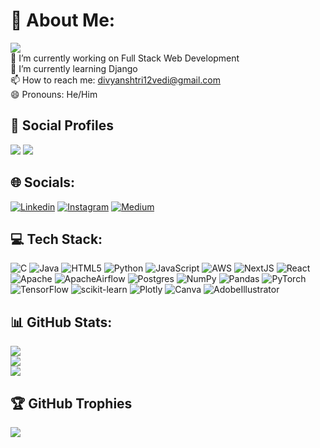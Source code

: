 # 💫 About Me:
[![](https://komarev.com/ghpvc/?username=divyansh&color=009688&style=for-the-badge&label=Profile+Views)](https://abhishekkandel45.github.io/Githubprofiler/)
<br>🔭 I’m currently working on Full Stack Web Development<br>🌱 I’m currently learning Django<br>📫 How to reach me: divyanshtri12vedi@gmail.com<br>😄 Pronouns: He/Him<br>


## 👨 Social Profiles
![](https://img.shields.io/github/followers/divyansh?color=%23009688&label=Follow&style=for-the-badge)  ![](https://img.shields.io/github/stars/divyansh?affiliations=OWNER%2CCOLLABORATOR&color=%23009688&label=Stars&style=for-the-badge)  
## 🌐 Socials:
[![Linkedin](https://img.shields.io/badge/LinkedIn-%230077B5.svg?logo=linkedin&logoColor=white)](https://linkedin.com/in/divyansh-trivedi2612) [![Instagram](https://img.shields.io/badge/Instagram-%23E4405F.svg?logo=Instagram&logoColor=white)](https://instagram.com/divxyansh) [![Medium](https://img.shields.io/badge/Medium-12100E?logo=medium&logoColor=white)](https://medium.com/@divyanshtri12vedi)

## 💻 Tech Stack:
![C](https://img.shields.io/badge/c-%2300599C.svg?style=for-the-badge&logo=c&logoColor=white)   ![Java](https://img.shields.io/badge/java-%23ED8B00.svg?style=for-the-badge&logo=java&logoColor=white)   ![HTML5](https://img.shields.io/badge/html5-%23E34F26.svg?style=for-the-badge&logo=html5&logoColor=white)   ![Python](https://img.shields.io/badge/python-3670A0?style=for-the-badge&logo=python&logoColor=ffdd54)   ![JavaScript](https://img.shields.io/badge/javascript-%23323330.svg?style=for-the-badge&logo=javascript&logoColor=%23F7DF1E)   ![AWS](https://img.shields.io/badge/AWS-%23FF9900.svg?style=for-the-badge&logo=amazon-aws&logoColor=white)   ![NextJS](https://img.shields.io/badge/Next-black?style=for-the-badge&logo=next.js&logoColor=white)   ![React](https://img.shields.io/badge/react-%2320232a.svg?style=for-the-badge&logo=react&logoColor=%2361DAFB)   ![Apache](https://img.shields.io/badge/apache-%23D42029.svg?style=for-the-badge&logo=apache&logoColor=white)   ![ApacheAirflow](https://img.shields.io/badge/Apache%20Airflow-017CEE?style=for-the-badge&logo=Apache%20Airflow&logoColor=white)   ![Postgres](https://img.shields.io/badge/postgres-%23316192.svg?style=for-the-badge&logo=postgresql&logoColor=white)   ![NumPy](https://img.shields.io/badge/numpy-%23013243.svg?style=for-the-badge&logo=numpy&logoColor=white)   ![Pandas](https://img.shields.io/badge/pandas-%23150458.svg?style=for-the-badge&logo=pandas&logoColor=white)   ![PyTorch](https://img.shields.io/badge/PyTorch-%23EE4C2C.svg?style=for-the-badge&logo=PyTorch&logoColor=white)   ![TensorFlow](https://img.shields.io/badge/TensorFlow-%23FF6F00.svg?style=for-the-badge&logo=TensorFlow&logoColor=white)   ![scikit-learn](https://img.shields.io/badge/scikit--learn-%23F7931E.svg?style=for-the-badge&logo=scikit-learn&logoColor=white)   ![Plotly](https://img.shields.io/badge/Plotly-%233F4F75.svg?style=for-the-badge&logo=plotly&logoColor=white)   ![Canva](https://img.shields.io/badge/Canva-%2300C4CC.svg?style=for-the-badge&logo=Canva&logoColor=white)   ![AdobeIllustrator](https://img.shields.io/badge/adobeillustrator-%23FF9A00.svg?style=for-the-badge&logo=adobeillustrator&logoColor=white)   
## 📊 GitHub Stats:
![](https://github-readme-stats.vercel.app/api?username=divyansh&theme=merko&hide_border=false&include_all_commits=true&count_private=true)<br/>
![](https://github-readme-streak-stats.herokuapp.com/?user=divyansh&theme=merko&hide_border=false)<br/>
![](https://github-readme-stats.vercel.app/api/top-langs/?username=divyansh&theme=merko&hide_border=false&include_all_commits=true&count_private=true&layout=compact)<br/>

## 🏆 GitHub Trophies
![](https://github-profile-trophy.vercel.app/?username=divyansh&theme=discord&no-bg=true&no-frame=false&margin-h=0&margin-w=5)
